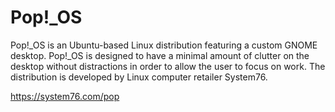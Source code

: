 # Pop!_OS

Pop!_OS is an Ubuntu-based Linux distribution featuring a custom GNOME desktop. Pop!_OS is designed to have a minimal amount of clutter on the desktop without distractions in order to allow the user to focus on work. The distribution is developed by Linux computer retailer System76. 

https://system76.com/pop